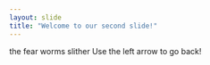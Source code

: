 ```yaml
---
layout: slide
title: "Welcome to our second slide!"
---
```

the fear worms slither
Use the left arrow to go back!
